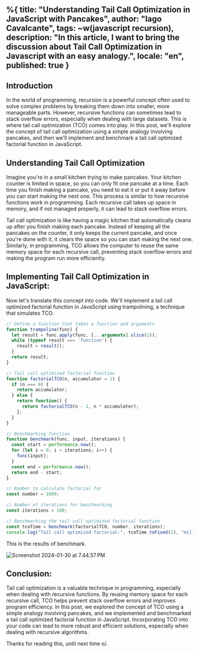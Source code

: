 %{
  title: "Understanding Tail Call Optimization in JavaScript with Pancakes",
  author: "Iago Cavalcante",
  tags: ~w(javascript recursion),
  description: "In this article, I want to bring the discussion about Tail Call Optimization in Javascript with an easy analogy.",
  locale: "en",
  published: true
}
---

## Introduction
In the world of programming, recursion is a powerful concept often used to solve complex problems by breaking them down into smaller, more manageable parts. However, recursive functions can sometimes lead to stack overflow errors, especially when dealing with large datasets. This is where tail call optimization (TCO) comes into play. In this post, we'll explore the concept of tail call optimization using a simple analogy involving pancakes, and then we'll implement and benchmark a tail call optimized factorial function in JavaScript.

## Understanding Tail Call Optimization
Imagine you're in a small kitchen trying to make pancakes. Your kitchen counter is limited in space, so you can only fit one pancake at a time. Each time you finish making a pancake, you need to eat it or put it away before you can start making the next one. This process is similar to how recursive functions work in programming. Each recursive call takes up space in memory, and if not managed properly, it can lead to stack overflow errors.

Tail call optimization is like having a magic kitchen that automatically cleans up after you finish making each pancake. Instead of keeping all the pancakes on the counter, it only keeps the current pancake, and once you're done with it, it clears the space so you can start making the next one. Similarly, in programming, TCO allows the computer to reuse the same memory space for each recursive call, preventing stack overflow errors and making the program run more efficiently.

## Implementing Tail Call Optimization in JavaScript:
Now let's translate this concept into code. We'll implement a tail call optimized factorial function in JavaScript using trampolining, a technique that simulates TCO.

```javascript
// Define a function that takes a function and arguments
function trampoline(func) {
  let result = func.apply(func, [...arguments].slice(1));
  while (typeof result === 'function') {
    result = result();
  }
  return result;
}

// Tail call optimized factorial function
function factorialTCO(n, accumulator = 1) {
  if (n === 0) {
    return accumulator;
  } else {
    return function() {
      return factorialTCO(n - 1, n * accumulator);
    };
  }
}

// Benchmarking function
function benchmark(func, input, iterations) {
  const start = performance.now();
  for (let i = 0; i < iterations; i++) {
    func(input);
  }
  const end = performance.now();
  return end - start;
}

// Number to calculate factorial for
const number = 1000;

// Number of iterations for benchmarking
const iterations = 100;

// Benchmarking the tail call optimized factorial function
const tcoTime = benchmark(factorialTCO, number, iterations);
console.log("Tail call optimized factorial:", tcoTime.toFixed(2), "milliseconds");
```

This is the results of benchmark.

![Screenshot 2024-01-30 at 7.44.57 PM](https://uploads.inkdrop.app/attachments/user-fdfaa371b7f6d16427ab769a7f8931cd/file:Ewf_W0-Yy/index-public)

## Conclusion:

Tail call optimization is a valuable technique in programming, especially when dealing with recursive functions. By reusing memory space for each recursive call, TCO helps prevent stack overflow errors and improves program efficiency. In this post, we explored the concept of TCO using a simple analogy involving pancakes, and we implemented and benchmarked a tail call optimized factorial function in JavaScript. Incorporating TCO into your code can lead to more robust and efficient solutions, especially when dealing with recursive algorithms.


Thanks for reading this, until next time o/.

